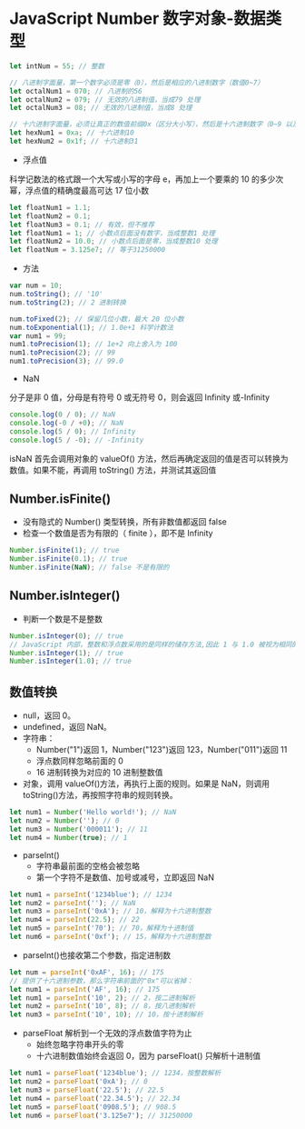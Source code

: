 # JavaScript Number 数字对象-数据类型

```js
let intNum = 55; // 整数

// 八进制字面量，第一个数字必须是零（0），然后是相应的八进制数字（数值0~7）
let octalNum1 = 070; // 八进制的56
let octalNum2 = 079; // 无效的八进制值，当成79 处理
let octalNum3 = 08; // 无效的八进制值，当成8 处理

// 十六进制字面量，必须让真正的数值前缀0x（区分大小写），然后是十六进制数字（0~9 以及A~F）
let hexNum1 = 0xa; // 十六进制10
let hexNum2 = 0x1f; // 十六进制31
```

- 浮点值

科学记数法的格式跟一个大写或小写的字母 e，再加上一个要乘的 10 的多少次幂，浮点值的精确度最高可达 17 位小数

```js
let floatNum1 = 1.1;
let floatNum2 = 0.1;
let floatNum3 = 0.1; // 有效，但不推荐
let floatNum1 = 1; // 小数点后面没有数字，当成整数1 处理
let floatNum2 = 10.0; // 小数点后面是零，当成整数10 处理
let floatNum = 3.125e7; // 等于31250000
```

- 方法

```js
var num = 10;
num.toString(); // '10'
num.toString(2); // 2 进制转换

num.toFixed(2); // 保留几位小数，最大 20 位小数
num.toExponential(1); // 1.0e+1 科学计数法
var num1 = 99;
num1.toPrecision(1); // 1e+2 向上舍入为 100
num1.toPrecision(2); // 99
num1.toPrecision(3); // 99.0
```

- NaN

分子是非 0 值，分母是有符号 0 或无符号 0，则会返回 Infinity 或-Infinity

```js
console.log(0 / 0); // NaN
console.log(-0 / +0); // NaN
console.log(5 / 0); // Infinity
console.log(5 / -0); // -Infinity
```

isNaN 首先会调用对象的 valueOf() 方法，然后再确定返回的值是否可以转换为数值。如果不能，再调用 toString() 方法，并测试其返回值

## Number.isFinite()

- 没有隐式的 Number() 类型转换，所有非数值都返回 false
- 检查一个数值是否为有限的（ finite ），即不是 Infinity

```js
Number.isFinite(1); // true
Number.isFinite(0.1); // true
Number.isFinite(NaN); // false 不是有限的
```

## Number.isInteger()

- 判断一个数是不是整数

```js
Number.isInteger(0); // true
// JavaScript 内部，整数和浮点数采用的是同样的储存方法,因此 1 与 1.0 被视为相同的值
Number.isInteger(1); // true
Number.isInteger(1.0); // true
```

## 数值转换

- null，返回 0。
- undefined，返回 NaN。
- 字符串：
  - Number("1")返回 1，Number("123")返回 123，Number("011")返回 11
  - 浮点数同样忽略前面的 0
  - 16 进制转换为对应的 10 进制整数值
- 对象，调用 valueOf()方法，再执行上面的规则。如果是 NaN，则调用 toString()方法，再按照字符串的规则转换。

```js
let num1 = Number('Hello world!'); // NaN
let num2 = Number(''); // 0
let num3 = Number('000011'); // 11
let num4 = Number(true); // 1
```

- parseInt()
  - 字符串最前面的空格会被忽略
  - 第一个字符不是数值、加号或减号，立即返回 NaN

```js
let num1 = parseInt('1234blue'); // 1234
let num2 = parseInt(''); // NaN
let num3 = parseInt('0xA'); // 10，解释为十六进制整数
let num4 = parseInt(22.5); // 22
let num5 = parseInt('70'); // 70，解释为十进制值
let num6 = parseInt('0xf'); // 15，解释为十六进制整数
```

- parseInt()也接收第二个参数，指定进制数

```js
let num = parseInt('0xAF', 16); // 175
// 提供了十六进制参数，那么字符串前面的"0x"可以省掉：
let num1 = parseInt('AF', 16); // 175
let num1 = parseInt('10', 2); // 2，按二进制解析
let num2 = parseInt('10', 8); // 8，按八进制解析
let num3 = parseInt('10', 10); // 10，按十进制解析
```

- parseFloat 解析到一个无效的浮点数值字符为止
  - 始终忽略字符串开头的零
  - 十六进制数值始终会返回 0，因为 parseFloat() 只解析十进制值

```js
let num1 = parseFloat('1234blue'); // 1234，按整数解析
let num2 = parseFloat('0xA'); // 0
let num3 = parseFloat('22.5'); // 22.5
let num4 = parseFloat('22.34.5'); // 22.34
let num5 = parseFloat('0908.5'); // 908.5
let num6 = parseFloat('3.125e7'); // 31250000
```

